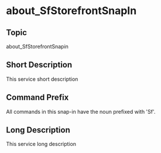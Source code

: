 ﻿
# about\_SfStorefrontSnapIn

## Topic
about\_SfStorefrontSnapin


## Short Description

This service short description


## Command Prefix
All commands in this snap-in have the noun prefixed with 'Sf'.


## Long Description
This service long description



